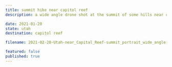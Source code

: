 ```yaml
---
title: summit hike near capitol reef
description: a wide angle drone shot at the summit of some hills near capitol reef.

date: 2021-01-20
state: utah
destination: capitol reef

filename: 2021-02-20-Utah-near_Capital_Reef-summit_portrait_wide_angle.jpeg

featured: false
published: true
---
```


